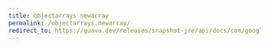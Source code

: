 ```yaml
---
title: objectarrays.newarray
permalink: /objectarrays.newarray/
redirect_to: https://guava.dev/releases/snapshot-jre/api/docs/com/google/common/collect/ObjectArrays.html#newArray-T:A-int-
---
```

